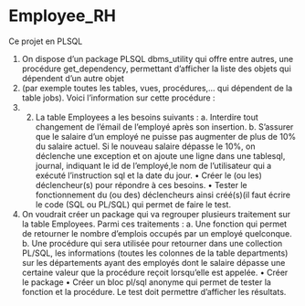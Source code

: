 # Employee_RH
Ce projet en PLSQL 
1.	On dispose d’un package PLSQL  dbms_utility qui offre entre autres, une procédure get_dependency, permettant d’afficher la liste des objets qui dépendent d’un autre objet
2.	 (par exemple toutes les tables, vues, procédures,… qui dépendent  de la table jobs). Voici l’information sur cette procédure :
3.	 2.	La table Employees a les besoins suivants :
a.	Interdire tout changement  de l’émail de l’employé après son insertion.
b.	S’assurer que le salaire d’un employé ne puisse pas augmenter de plus de 10% du salaire actuel.
Si le nouveau salaire dépasse le 10%, on déclenche une exception et on ajoute une ligne dans une tablesql, journal, indiquant le id de l’employé,le nom de l’utilisateur qui a
exécuté l’instruction sql et  la date du jour.
•	Créer le (ou les) déclencheur(s) pour répondre à ces besoins.
•	Tester le fonctionnement du (ou des) déclencheurs ainsi créé(s)(il faut écrire le code (SQL ou PL/SQL) qui permet de faire le test.
3.	On voudrait créer un package qui va regrouper plusieurs traitement sur la table Employees. Parmi ces traitements :
a.	Une fonction qui permet de retourner le nombre d’emplois occupés par un employé quelconque.
b.	Une procédure qui sera utilisée pour  retourner dans une collection PL/SQL, les informations (toutes les colonnes de la table departments) sur les départements ayant des employés dont le salaire dépasse une certaine valeur que la procédure reçoit lorsqu’elle est appelée.
•	Créer le package
•	Créer un bloc pl/sql anonyme qui permet de tester la fonction et la procédure. Le test doit permettre d’afficher les résultats.

